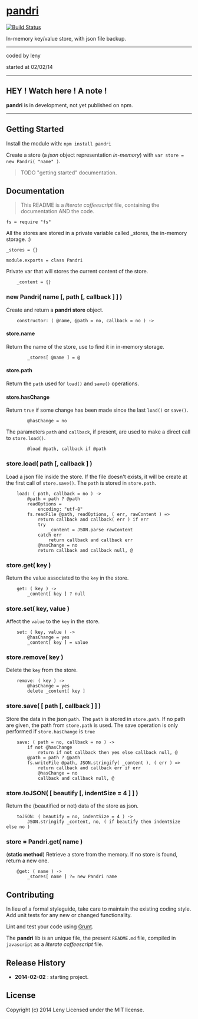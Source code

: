 # [pandri](http://github.com/leny/pandri)

[![Build Status](https://secure.travis-ci.org/leny/pandri.png?branch=master)](http://travis-ci.org/leny/pandri)

In-memory key/value store, with json file backup.

* * *

coded by leny

started at 02/02/14

* * *

## HEY ! Watch here ! A note !

**pandri** is in development, not yet published on npm.

* * *

## Getting Started

Install the module with: `npm install pandri`

Create a store (a *json* object representation *in-memory*) with `var store = new Pandri( "name" )`.

> TODO "getting started" documentation.

## Documentation

> This README is a *literate coffeescript* file, containing the documentation AND the code.

    fs = require "fs"

All the stores are stored in a private variable called _stores, the in-memory storage. :)

    _stores = {}

    module.exports = class Pandri

Private var that will stores the current content of the store.

        _content = {}

### new Pandri( name [, path [, callback ] ] )

Create and return a **pandri store** object.

        constructor: ( @name, @path = no, callback = no ) ->

#### store.name

Return the name of the store, use to find it in in-memory storage.

            _stores[ @name ] = @

#### store.path

Return the `path` used for `load()` and `save()` operations.

#### store.hasChange

Return `true` if some change has been made since the last `load()` or `save()`.

            @hasChange = no

The parameters `path` and `callback`, if present, are used to make a direct call to `store.load()`.

            @load @path, callback if @path

### store.load( path [, callback ] )

Load a json file inside the store.
If the file doesn't exists, it will be create at the first call of `store.save()`.
The `path` is stored in `store.path`.

        load: ( path, callback = no ) ->
            @path = path ? @path
            readOptions =
                encoding: "utf-8"
            fs.readFile @path, readOptions, ( err, rawContent ) =>
                return callback and callback( err ) if err
                try
                    _content = JSON.parse rawContent
                catch err
                    return callback and callback err
                @hasChange = no
                return callback and callback null, @

### store.get( key )

Return the value associated to the `key` in the store.

        get: ( key ) ->
            _content[ key ] ? null

### store.set( key, value )

Affect the `value` to the `key` in the store.

        set: ( key, value ) ->
            @hasChange = yes
            _content[ key ] = value

### store.remove( key )

Delete the `key` from the store.

        remove: ( key ) ->
            @hasChange = yes
            delete _content[ key ]

### store.save( [ path [, callback ] ] )

Store the data in the json `path`. The `path` is stored in `store.path`. If no path are given, the path from `store.path` is used.
The save operation is only performed if `store.hasChange` is `true`

        save: ( path = no, callback = no ) ->
            if not @hasChange
                return if not callback then yes else callback null, @
            @path = path ? @path
            fs.writeFile @path, JSON.stringify( _content ), ( err ) =>
                return callback and callback err if err
                @hasChange = no
                callback and callback null, @

### store.toJSON( [ beautify [, indentSize = 4 ] ] )

Return the (beautified or not) data of the store as json.

        toJSON: ( beautify = no, indentSize = 4 ) ->
            JSON.stringify _content, no, ( if beautify then indentSize else no )

### store = Pandri.get( name )

(**static method**) Retrieve a store from the memory.
If no store is found, return a new one.

        @get: ( name ) ->
            _stores[ name ] ?= new Pandri name

## Contributing

In lieu of a formal styleguide, take care to maintain the existing coding style. Add unit tests for any new or changed functionality.

Lint and test your code using [Grunt](http://gruntjs.com/).

The **pandri** lib is an unique file, the present `README.md` file, compiled in `javascript` as a *literate coffeescript* file.

## Release History

* **2014-02-02** : starting project.

## License
Copyright (c) 2014 Leny
Licensed under the MIT license.
